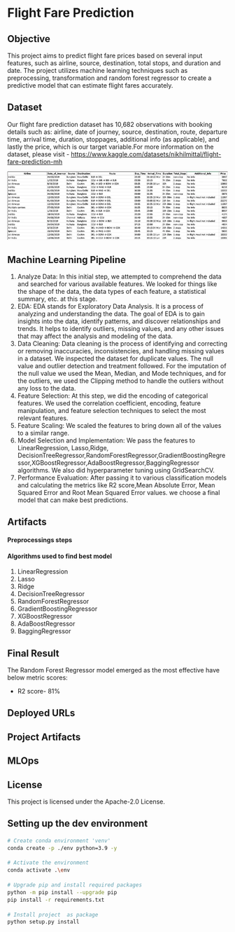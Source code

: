 # Flight Fare Prediction

## Objective
This project aims to predict flight fare prices based on several input features, such as airline, source, destination, total stops, and duration and date. The project utilizes machine learning techniques such as preprocessing, transformation and random forest regressor to create a predictive model that can estimate flight fares accurately.

## Dataset
Our flight fare prediction dataset has 10,682 observations with booking details such as: airline, date of journey, source, destination, route, departure time, arrival time, duration, stoppages, additional info (as applicable), and lastly the price, which is our target variable.For more information on the dataset, please visit - https://www.kaggle.com/datasets/nikhilmittal/flight-fare-prediction-mh

![alt text](data.webp)

## Machine Learning Pipeline
1. Analyze Data: In this initial step, we attempted to comprehend the data and searched for various available features. We looked for things like the shape of the data, the data types of each feature, a statistical summary, etc. at this stage.
2. EDA: EDA stands for Exploratory Data Analysis. It is a process of analyzing and understanding the data. The goal of EDA is to gain insights into the data, identify patterns, and discover relationships and trends. It helps to identify outliers, missing values, and any other issues that may affect the analysis and modeling of the data.
3. Data Cleaning: Data cleaning is the process of identifying and correcting or removing inaccuracies, inconsistencies, and handling missing values in a dataset. We inspected the dataset for duplicate values. The null value and outlier detection and treatment followed. For the imputation of the null value we used the Mean, Median, and Mode techniques, and for the outliers, we used the Clipping method to handle the outliers without any loss to the data.
4. Feature Selection: At this step, we did the encoding of categorical features. We used the correlation coefficient, encoding, feature manipulation, and feature selection techniques to select the most relevant features. 
5. Feature Scaling: We scaled the features to bring down all of the values to a similar range. 
6. Model Selection and Implementation: We pass the features to LinearRegression, Lasso,Ridge, DecisionTreeRegressor,RandomForestRegressor,GradientBoostingRegressor,XGBoostRegressor,AdaBoostRegressor,BaggingRegressor algorithms. We also did hyperparameter tuning using GridSearchCV.
7. Performance Evaluation: After passing it to various classification models and calculating the metrics like R2 score,Mean Absolute Error, Mean Squared Error and Root Mean Squared Error values. we choose a final model that can make best predictions.


## Artifacts

#### Preprocessings steps

#### Algorithms used to find best model
1. LinearRegression
2. Lasso
3. Ridge        
4. DecisionTreeRegressor  
5. RandomForestRegressor
6. GradientBoostingRegressor 
7. XGBoostRegressor 
8. AdaBoostRegressor
9. BaggingRegressor

## Final Result
The Random Forest Regressor model emerged as the most effective have below metric scores:
* R2 score- 81%

## Deployed URLs


## Project Artifacts

## MLOps

## License
This project is licensed under the Apache-2.0  License.

## Setting up the dev environment
```bash
# Create conda environment 'venv'
conda create -p ./env python=3.9 -y

# Activate the environment
conda activate .\env

# Upgrade pip and install required packages
python -m pip install --upgrade pip
pip install -r requirements.txt

# Install project  as package
python setup.py install